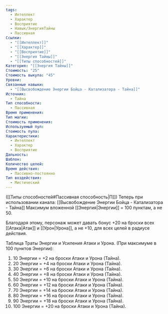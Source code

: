 ```yaml
---
tags:
  - Интеллект
  - Характер
  - Восприятие
  - Навык/ЭнергияТайны
  - Пассивная
Ссылки:
  - "[[Интеллект]]"
  - "[[Характер]]"
  - "[[Восприятие]]"
  - "[[Энергия Тайны]]"
  - "[[Типы способностей]]"
Категория: "[[Энергия Тайны]]"
Стоимость: "25"
Стоимость выкупа: "45"
Уровни: 
Связанные навыки:
  - "[[Высвобождение Энергии Бойца - Катализатора - Тайна]]"
Источник:
  - Тайна
Тип способности:
  - Пассивная
Время применения: 
Тип магии: 
Стоимость применения: 
Используемый пул: 
Стоимость пула: 
Характеристики:
  - Интеллект
  - Характер
  - Восприятие
Дальность: 
Шаблон: 
Количество целей: 
Время действия:
  - Пассивно-постоянно
Тип воздействия:
  - Мистический
---
```

([[Типы способностей#Пассивная способность|П]]) Теперь при использовании канала: [[Высвобождение Энергии Бойца - Катализатора - Тайна]] Максимум вложенной [[Энергия|Энергии]] = 100 пунктам, а не 50.

Благодаря этому, персонаж может давать бонус +20 на броски всех [[Атака|Атак]] и [[Урон|Урона]], а не +10, для всех целей в радиусе действия. 

Таблица Траты Энергии и Усиления Атаки и Урона.
(При максимуме в 100 пунктов Энергии):

1. 10 Энергии = +2 на броски Атаки и Урона (Тайна).
2. 20 Энергии = +4 на броски Атаки и Урона (Тайна).
3. 30 Энергии = +6 на броски Атаки и Урона (Тайна).
4. 40 Энергии = +8 на броски Атаки и Урона (Тайна). 
5. 50 Энергии = +10 на броски Атаки и Урона (Тайна).
6. 60 Энергии = +12 на броски Атаки и Урона (Тайна).
7. 70 Энергии = +14 на броски Атаки и Урона (Тайна).
8. 80 Энергии = +16 на броски Атаки и Урона (Тайна).
9. 90 Энергии = +18 на броски Атаки и Урона (Тайна).
10. 100 Энергии = +20 на броски Атаки и Урона (Тайна).